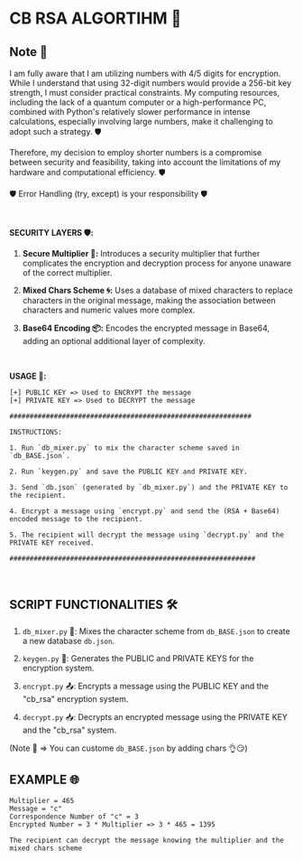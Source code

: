 # CB RSA ALGORTIHM 🔐

## Note 📌

I am fully aware that I am utilizing numbers with 4/5 digits for encryption. While I understand that using 32-digit numbers would provide a 256-bit key strength, I must consider practical constraints. My computing resources, including the lack of a quantum computer or a high-performance PC, combined with Python's relatively slower performance in intense calculations, especially involving large numbers, make it challenging to adopt such a strategy. 🛡️

Therefore, my decision to employ shorter numbers is a compromise between security and feasibility, taking into account the limitations of my hardware and computational efficiency. 🛡️

🛡️ Error Handling (try, except) is your responsibility 🛡️

<br/>

**SECURITY LAYERS 🛡️:**
1. **Secure Multiplier 🌟:** Introduces a security multiplier that further complicates the encryption and decryption process for anyone unaware of the correct multiplier.
   
2. **Mixed Chars Scheme 🌀:** Uses a database of mixed characters to replace characters in the original message, making the association between characters and numeric values more complex.
   
3. **Base64 Encoding 📦:** Encodes the encrypted message in Base64, adding an optional additional layer of complexity.

<br/>

**USAGE 📜:**
```plaintext
[+] PUBLIC KEY => Used to ENCRYPT the message
[+] PRIVATE KEY => Used to DECRYPT the message

############################################################

INSTRUCTIONS:

1. Run `db_mixer.py` to mix the character scheme saved in `db_BASE.json`.

2. Run `keygen.py` and save the PUBLIC KEY and PRIVATE KEY.

3. Send `db.json` (generated by `db_mixer.py`) and the PRIVATE KEY to the recipient.

4. Encrypt a message using `encrypt.py` and send the (RSA + Base64) encoded message to the recipient.

5. The recipient will decrypt the message using `decrypt.py` and the PRIVATE KEY received.

#############################################################
```

<br/>

## SCRIPT FUNCTIONALITIES 🛠️

1. `db_mixer.py` 🔄: Mixes the character scheme from `db_BASE.json` to create a new database `db.json`.

2. `keygen.py` 🔑: Generates the PUBLIC and PRIVATE KEYS for the encryption system.

3. `encrypt.py` 📤: Encrypts a message using the PUBLIC KEY and the "cb_rsa" encryption system.

4. `decrypt.py` 📥: Decrypts an encrypted message using the PRIVATE KEY and the "cb_rsa" system.

(Note 📌 => You can custome `db_BASE.json` by adding chars 👌😏)
<br/>

## EXAMPLE 🌐

```plaintext
Multiplier = 465
Message = "c"
Correspondence Number of "c" = 3
Encrypted Number = 3 * Multiplier => 3 * 465 = 1395

The recipient can decrypt the message knowing the multiplier and the mixed chars scheme

